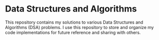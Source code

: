 # Data Structures and Algorithms
This repository contains my solutions to various Data Structures and Algorithms (DSA) problems. I use this repository to store and organize my code implementations for future reference and sharing with others.
